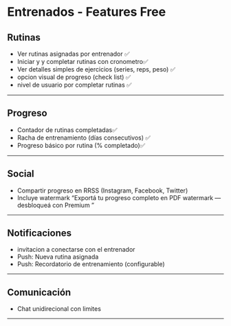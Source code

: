 # Entrenados - Features Free

## Rutinas
- Ver rutinas asignadas por entrenador ✅ 
- Iniciar y y completar rutinas con cronometro✅ 
- Ver detalles simples de ejercicios (series, reps, peso) ✅ 
- opcion visual de progreso (check list) ✅ 
- nivel de usuario por completar rutinas ✅ 

---

## Progreso
- Contador de rutinas completadas✅ 
- Racha de entrenamiento (días consecutivos) ✅ 
- Progreso básico por rutina (% completado)✅ 
---

## Social
- Compartir progreso en RRSS (Instagram, Facebook, Twitter)
- Incluye watermark “Exportá tu progreso completo en PDF watermark — desbloqueá con Premium ”

---

## Notificaciones
- invitacion a conectarse con el entrenador
- Push: Nueva rutina asignada
- Push: Recordatorio de entrenamiento (configurable)

---

## Comunicación
- Chat unidirecional con limites

---